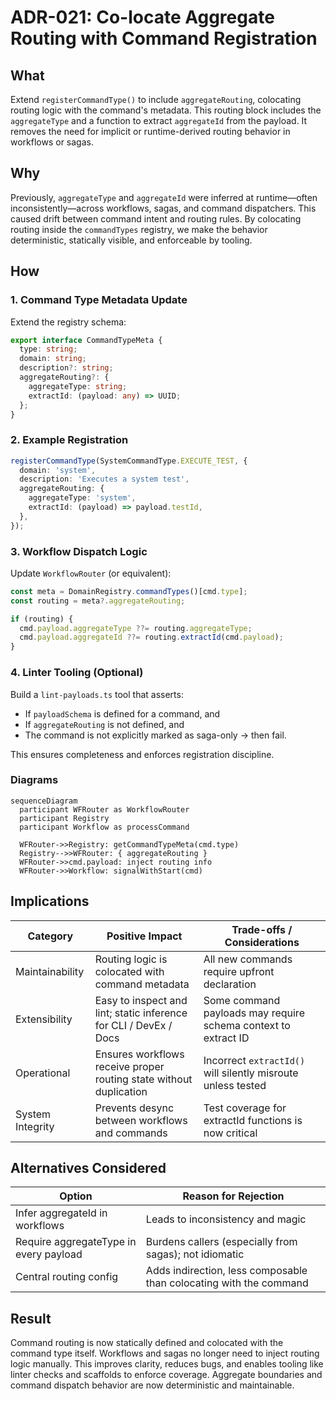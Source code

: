 # ADR-021: Co-locate Aggregate Routing with Command Registration

## What

Extend `registerCommandType()` to include `aggregateRouting`, colocating routing logic with the command's metadata. This routing block includes the `aggregateType` and a function to extract `aggregateId` from the payload. It removes the need for implicit or runtime-derived routing behavior in workflows or sagas.

## Why

Previously, `aggregateType` and `aggregateId` were inferred at runtime—often inconsistently—across workflows, sagas, and command dispatchers. This caused drift between command intent and routing rules. By colocating routing inside the `commandTypes` registry, we make the behavior deterministic, statically visible, and enforceable by tooling.

## How

### 1. Command Type Metadata Update

Extend the registry schema:

```ts
export interface CommandTypeMeta {
  type: string;
  domain: string;
  description?: string;
  aggregateRouting?: {
    aggregateType: string;
    extractId: (payload: any) => UUID;
  };
}
```

### 2. Example Registration

```ts
registerCommandType(SystemCommandType.EXECUTE_TEST, {
  domain: 'system',
  description: 'Executes a system test',
  aggregateRouting: {
    aggregateType: 'system',
    extractId: (payload) => payload.testId,
  },
});
```

### 3. Workflow Dispatch Logic

Update `WorkflowRouter` (or equivalent):

```ts
const meta = DomainRegistry.commandTypes()[cmd.type];
const routing = meta?.aggregateRouting;

if (routing) {
  cmd.payload.aggregateType ??= routing.aggregateType;
  cmd.payload.aggregateId ??= routing.extractId(cmd.payload);
}
```

### 4. Linter Tooling (Optional)

Build a `lint-payloads.ts` tool that asserts:

* If `payloadSchema` is defined for a command, and
* If `aggregateRouting` is not defined, and
* The command is not explicitly marked as saga-only
  → then fail.

This ensures completeness and enforces registration discipline.

### Diagrams

```mermaid
sequenceDiagram
  participant WFRouter as WorkflowRouter
  participant Registry
  participant Workflow as processCommand

  WFRouter->>Registry: getCommandTypeMeta(cmd.type)
  Registry-->>WFRouter: { aggregateRouting }
  WFRouter->>cmd.payload: inject routing info
  WFRouter->>Workflow: signalWithStart(cmd)
```

## Implications

| Category         | Positive Impact                                                    | Trade-offs / Considerations                                    |
| ---------------- | ------------------------------------------------------------------ | -------------------------------------------------------------- |
| Maintainability  | Routing logic is colocated with command metadata                   | All new commands require upfront declaration                   |
| Extensibility    | Easy to inspect and lint; static inference for CLI / DevEx / Docs  | Some command payloads may require schema context to extract ID |
| Operational      | Ensures workflows receive proper routing state without duplication | Incorrect `extractId()` will silently misroute unless tested   |
| System Integrity | Prevents desync between workflows and commands                     | Test coverage for extractId functions is now critical          |

## Alternatives Considered

| Option                                 | Reason for Rejection                                               |
| -------------------------------------- | ------------------------------------------------------------------ |
| Infer aggregateId in workflows         | Leads to inconsistency and magic                                   |
| Require aggregateType in every payload | Burdens callers (especially from sagas); not idiomatic             |
| Central routing config                 | Adds indirection, less composable than colocating with the command |

## Result

Command routing is now statically defined and colocated with the command type itself. Workflows and sagas no longer need to inject routing logic manually. This improves clarity, reduces bugs, and enables tooling like linter checks and scaffolds to enforce coverage. Aggregate boundaries and command dispatch behavior are now deterministic and maintainable.
